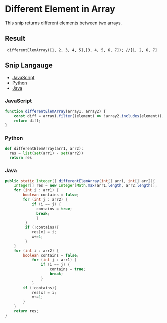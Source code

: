 # Different Element in Array
This snip returns different elements between two arrays.

## Result
```
 differentElemArray([1, 2, 3, 4, 5],[3, 4, 5, 6, 7]); //[1, 2, 6, 7]
```

## Snip Langauge
* [JavaScript](#javascript)
* [Python](#python)
* [Java](#java)

### JavaScript
```js
function differentElemArray(array1, array2) {
    const diff = array1.filter((element) => !array2.includes(element)); 
    return diff;
}

```
### Python
```python
def differentElemArray(arr1, arr2):
  res = list(set(arr1) - set(arr2))
  return res
```

### Java
```java
public static Integer[] differentElemArray(int[] arr1, int[] arr2){
    Integer[] res = new Integer[Math.max(arr1.length, arr2.length)]; 
    for (int i : arr1) {
        boolean contains = false;
        for (int j : arr2) {
            if (i == j) {
              contains = true;
              break;
              }
         }
         if (!contains){
            res[x] = i;
            x+=1;
         }
    }
    for (int i : arr2) {
        boolean contains = false;
            for (int j : arr1) {
                if (i == j) {
                    contains = true;
                    break;
                }
            }
        if (!contains){
            res[x] = i;
            x+=1;
        }
    }
    return res;
}
```
